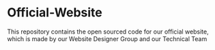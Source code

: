 # Official-Website
This repository contains the open sourced code for our official website, which is made by our Website Designer Group and our Technical Team

